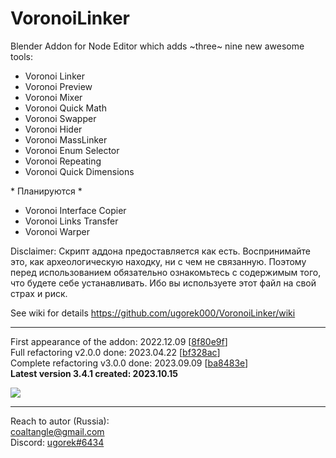 # VoronoiLinker
Blender Addon for Node Editor which adds ~three~ nine new awesome tools:
* Voronoi Linker
* Voronoi Preview
* Voronoi Mixer
* Voronoi Quick Math
* Voronoi Swapper
* Voronoi Hider
* Voronoi MassLinker
* Voronoi Enum Selector
* Voronoi Repeating
* Voronoi Quick Dimensions

\* Планируются \*
* Voronoi Interface Copier
* Voronoi Links Transfer
* Voronoi Warper

Disclaimer: Скрипт аддона предоставляется как есть. Воспринимайте это, как археологическую находку, ни с чем не связанную. Поэтому перед использованием обязательно ознакомьтесь с содержимым того, что будете себе устанавливать. Ибо вы используете этот файл на свой страх и риск.

See wiki for details https://github.com/ugorek000/VoronoiLinker/wiki

----------------------
First appearance of the addon: 2022.12.09 [[8f80e9f](https://github.com/ugorek000/VoronoiLinker/commit/8f80e9f687b5de0aff86edfae0e5e50abfc85920)]  
Full refactoring v2.0.0 done: 2023.04.22 [[bf328ac](https://github.com/ugorek000/VoronoiLinker/commit/bf328ac72d817ad16d92566403c45f8a19cf5251)]  
Complete refactoring v3.0.0 done: 2023.09.09 [[ba8483e](https://github.com/ugorek000/VoronoiLinker/commit/ba8483e33abe948e6453f6e6f4d286dad2d394fb)]  
**Latest version 3.4.1 created: 2023.10.15**

![](https://github.com/ugorek000/VoronoiLinker/assets/120259754/3dc18017-feb4-49ce-a5fa-2062c5b49d9f)

----------------------
Reach to autor (Russia):  
coaltangle@gmail.com  
Discord: [ugorek#6434](https://discordapp.com/users/275627322424688651)
